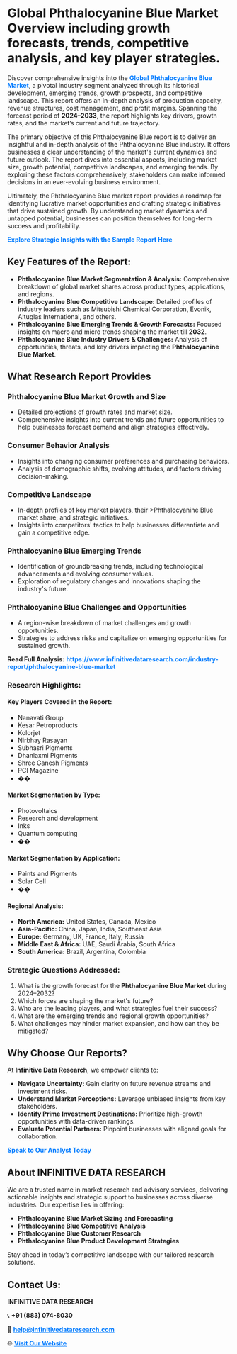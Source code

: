 <h1>Global Phthalocyanine Blue Market Overview including growth forecasts, trends, competitive analysis, and key player strategies.</h1>
<p>
Discover comprehensive insights into the 
<a href="https://www.infinitivedataresearch.com/industry-report/phthalocyanine-blue-market" rel="dofollow" style="color: #007BFF; text-decoration: none;"><strong>Global Phthalocyanine Blue Market</strong></a>, a pivotal industry segment analyzed through its historical development, emerging trends, growth prospects, and competitive landscape. This report offers an in-depth analysis of production capacity, revenue structures, cost management, and profit margins. Spanning the forecast period of <strong>2024–2033</strong>, the report highlights key drivers, growth rates, and the market’s current and future trajectory.
</p>
<p>
The primary objective of this Phthalocyanine Blue report is to deliver an insightful and in-depth analysis of the Phthalocyanine Blue industry. It offers businesses a clear understanding of the market's current dynamics and future outlook. The report dives into essential aspects, including market size, growth potential, competitive landscapes, and emerging trends. By exploring these factors comprehensively, stakeholders can make informed decisions in an ever-evolving business environment.
</p>
<p>
Ultimately, the Phthalocyanine Blue market report provides a roadmap for identifying lucrative market opportunities and crafting strategic initiatives that drive sustained growth. By understanding market dynamics and untapped potential, businesses can position themselves for long-term success and profitability.
</p>
<p>
<a href="https://www.infinitivedataresearch.com/request-sample/reportId=104921" style="color: #007BFF; text-decoration: none;"><strong>Explore Strategic Insights with the Sample Report Here</strong></a>
</p>

<h2>Key Features of the Report:</h2>
<ul>
<li><strong>Phthalocyanine Blue Market Segmentation & Analysis:</strong> Comprehensive breakdown of global market shares across product types, applications, and regions.</li>
<li><strong>Phthalocyanine Blue Competitive Landscape:</strong> Detailed profiles of industry leaders such as Mitsubishi Chemical Corporation, Evonik, Altuglas International, and others.</li>
<li><strong>Phthalocyanine Blue Emerging Trends & Growth Forecasts:</strong> Focused insights on macro and micro trends shaping the market till <strong>2032</strong>.</li>
<li><strong>Phthalocyanine Blue Industry Drivers & Challenges:</strong> Analysis of opportunities, threats, and key drivers impacting the <strong>Phthalocyanine Blue Market</strong>.</li>
</ul>

<h2>What Research Report Provides</h2>
<h3>Phthalocyanine Blue Market Growth and Size</h3>
<ul>
<li>Detailed projections of growth rates and market size.</li>
<li>Comprehensive insights into current trends and future opportunities to help businesses forecast demand and align strategies effectively.</li>
</ul>

<h3>Consumer Behavior Analysis</h3>
<ul>
<li>Insights into changing consumer preferences and purchasing behaviors.</li>
<li>Analysis of demographic shifts, evolving attitudes, and factors driving decision-making.</li>
</ul>

<h3>Competitive Landscape</h3>
<ul>
<li>In-depth profiles of key market players, their >Phthalocyanine Blue market share, and strategic initiatives.</li>
<li>Insights into competitors' tactics to help businesses differentiate and gain a competitive edge.</li>
</ul>

<h3>Phthalocyanine Blue Emerging Trends</h3>
<ul>
<li>Identification of groundbreaking trends, including technological advancements and evolving consumer values.</li>
<li>Exploration of regulatory changes and innovations shaping the industry's future.</li>
</ul>

<h3>Phthalocyanine Blue Challenges and Opportunities</h3>
<ul>
<li>A region-wise breakdown of market challenges and growth opportunities.</li>
<li>Strategies to address risks and capitalize on emerging opportunities for sustained growth.</li>
</ul>
<p><strong>Read Full Analysis:</strong> <a href="https://www.infinitivedataresearch.com/industry-report/phthalocyanine-blue-market" rel="dofollow" style="color: #007BFF; text-decoration: none;"><strong>https://www.infinitivedataresearch.com/industry-report/phthalocyanine-blue-market</strong></a></p>
<h3>Research Highlights:</h3>
<h4>Key Players Covered in the Report:</h4>
<ul><li>Nanavati Group</li><li>Kesar Petroproducts</li><li>Kolorjet</li><li>Nirbhay Rasayan</li><li>Subhasri Pigments</li><li>Dhanlaxmi Pigments</li><li>Shree Ganesh Pigments</li><li>PCI Magazine</li><li>��</li></ul>
<h4>Market Segmentation by Type:</h4>
<ul><li>Photovoltaics</li><li>Research and development</li><li>Inks</li><li>Quantum computing</li><li>��</li></ul>
<h4>Market Segmentation by Application:</h4>
<ul><li>Paints and Pigments</li><li>Solar Cell</li><li>��</li></ul>

<h4>Regional Analysis:</h4>
<ul>
<li><strong>North America:</strong> United States, Canada, Mexico</li>
<li><strong>Asia-Pacific:</strong> China, Japan, India, Southeast Asia</li>
<li><strong>Europe:</strong> Germany, UK, France, Italy, Russia</li>
<li><strong>Middle East & Africa:</strong> UAE, Saudi Arabia, South Africa</li>
<li><strong>South America:</strong> Brazil, Argentina, Colombia</li>
</ul>

<h3>Strategic Questions Addressed:</h3>
<ol>
<li>What is the growth forecast for the <strong>Phthalocyanine Blue Market</strong> during 2024–2032?</li>
<li>Which forces are shaping the market's future?</li>
<li>Who are the leading players, and what strategies fuel their success?</li>
<li>What are the emerging trends and regional growth opportunities?</li>
<li>What challenges may hinder market expansion, and how can they be mitigated?</li>
</ol>

<h2>Why Choose Our Reports?</h2>
<p>At <strong>Infinitive Data Research</strong>, we empower clients to:</p>
<ul>
<li><strong>Navigate Uncertainty:</strong> Gain clarity on future revenue streams and investment risks.</li>
<li><strong>Understand Market Perceptions:</strong> Leverage unbiased insights from key stakeholders.</li>
<li><strong>Identify Prime Investment Destinations:</strong> Prioritize high-growth opportunities with data-driven rankings.</li>
<li><strong>Evaluate Potential Partners:</strong> Pinpoint businesses with aligned goals for collaboration.</li>
</ul>
<p><a href="https://www.infinitivedataresearch.com/industry-report/phthalocyanine-blue-market" rel="dofollow" style="color: #007BFF; text-decoration: none;"><strong>Speak to Our Analyst Today</strong></a></p>

<h2>About INFINITIVE DATA RESEARCH</h2>
<p>We are a trusted name in market research and advisory services, delivering actionable insights and strategic support to businesses across diverse industries. Our expertise lies in offering:</p>
<ul>
<li><strong>Phthalocyanine Blue Market Sizing and Forecasting</strong></li>
<li><strong>Phthalocyanine Blue Competitive Analysis</strong></li>
<li><strong>Phthalocyanine Blue Customer Research</strong></li>
<li><strong>Phthalocyanine Blue Product Development Strategies</strong></li>
</ul>
<p>Stay ahead in today’s competitive landscape with our tailored research solutions.</p>

<h2>Contact Us:</h2>
<p><strong>INFINITIVE DATA RESEARCH</strong></p>
<p>📞 <strong>+91 (883) 074-8030</strong></p>
<p>📧 <strong><a href="mailto:help@infinitivedataresearch.com" style="color: #007BFF;">help@infinitivedataresearch.com</a></strong></p>
<p>🌐 <strong><a href="https://www.infinitivedataresearch.com" rel="dofollow" style="color: #007BFF;">Visit Our Website</a></strong></p>